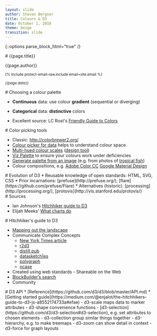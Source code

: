 ```yaml
---
layout: slide
author: Steven Bergner
title: Colours & D3
date: October 1, 2018
theme: beige
transition: slide
---
```

{::options parse_block_html="true" /}

<section>
# {{page.title}}

{{page.author}}

<small>{% include protect-email-raw.include email=site.email %}</small>

<small>*{{page.date}}*</small>

</section>

<section>
<section>
# Choosing a colour palette

* **Continuous** data: use colour **gradient** (sequential or diverging)
* **Categorical** data: **distinctive** colors

* Excellent source: LC Rost's [Friendly Guide to Colors](https://blog.datawrapper.de/colorguide/)
</section>
<section>
# Color picking tools

* Classic: <http://colorbrewer2.org/>
* [Colour picker for data](http://tristen.ca/hcl-picker/#/hlc/6/1.05/CAF270/453B52) helps to understand colour space
* [Multi-hued colour scales](https://www.vis4.net/blog/2013/09/mastering-multi-hued-color-scales/) ([design tool](http://gka.github.io/palettes/#diverging%7Cc0=darkred,deeppink,lightyellow%7Cc1=lightyellow,lightgreen,teal%7Csteps=13%7Cbez0=1%7Cbez1=1%7CcoL0=1%7CcoL1=1))
* [Viz Palette](https://projects.susielu.com/viz-palette?colors=%255B%2522#1DABE6%22,%22#1C366A%22,%22#C3CED0%22,%22#E43034%22,%22#FC4E51%22,%22#AF060F%22%5D&backgroundColor=%22white%22&fontColor=%22black%22) to ensure your colours work under deficiencies
* [Generate palette from an image](https://www.degraeve.com/color-palette/) (e.g. from photos of [tropical fish](https://www.flickr.com/search/?text=tropical%20fish&styles=depthoffield))
* Colour compositions, e.g. [Adobe Color CC](https://color.adobe.com/explore/?filter=most-popular&time=month) [Google Material Design](https://material.io/design/color/#tools-for-picking-colors)
</section>
</section>

<section>
# Evolution of D3
* Reusable knowledge of open standards: HTML, SVG, CSS
* Prior incarnations: [prefuse](http://prefuse.org/), [flare](https://github.com/prefuse/Flare)
* Alternatives (historic): [processing](http://processing.org/), [protovis](http://vis.stanford.edu/protovis/)
</section>

<section>
# Sources

* Ian Johnson's [Hitchhiker guide to D3](https://medium.com/@enjalot/the-hitchhikers-guide-to-d3-js-a8552174733a)
* Elijah Meeks' [What charts do](https://medium.com/@Elijah_Meeks/what-charts-do-48ed96f70a74)
</section>

<section>
# Hitchhiker's guide to D3

* [Mapping out the landscape](https://cdn-images-1.medium.com/max/1760/1*C17GW5l4S_W99_52lQMpBQ.png)
* Communicate Complex Concepts
  - [New York Times article](https://www.google.com/search?q=new+york+times+d3+interactives&oq=new+york+times+d3+interactives&aqs=chrome..69i57j69i64.6825j0j1&sourceid=chrome&ie=UTF-8)
  - [r2d3](http://www.r2d3.us/visual-intro-to-machine-learning-part-1/)
  - [distill.pub](http://distill.pub/)
  - [datasketch\|es](http://www.datasketch.es/)
  - [polygraph](https://polygraph.cool/)
  - [ncase](http://ncase.me/)
* Created using web standards - Shareable on the Web
* [BlockBuilder’s search](http://blockbuilder.org/search)
* Community

</section>

<section>
# D3 API
* [Reference](https://github.com/d3/d3/blob/master/API.md)
* [Getting started guide](https://medium.com/@enjalot/the-hitchhikers-guide-to-d3-js-a8552174733a#efae)
  - d3-scale maps data to marker attributes
  - d3-shape convenience functions
  - [d3-selection](https://github.com/d3/d3-selection#d3-selection), e.g. set attributes to chosen elements
  - d3-collection group similar things together
  - d3-hierarchy, e.g. to make treemaps
  - d3-zoom can show detail in context
  - d3-force for graph layouts
</section>

<style>
.reveal h1 { font-size: 2.5em; }
.reveal li { font-size: .8em; }
.reveal .slides section { text-align:left; }
</style>
